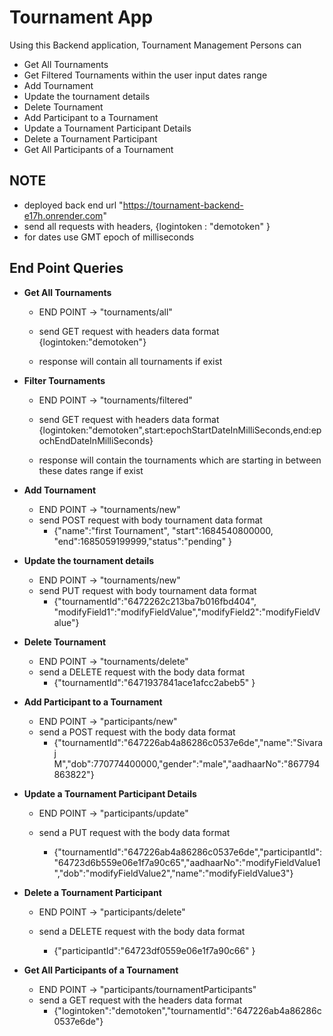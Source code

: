 # Tournament App

Using this Backend application, Tournament Management Persons can

- Get All Tournaments
- Get Filtered Tournaments within the user input dates range
- Add Tournament
- Update the tournament details
- Delete Tournament
- Add Participant to a Tournament
- Update a Tournament Participant Details
- Delete a Tournament Participant
- Get All Participants of a Tournament

## NOTE

- deployed back end url "https://tournament-backend-e17h.onrender.com"
- send all requests with headers, {logintoken : "demotoken" }
- for dates use GMT epoch of milliseconds

## End Point Queries

- **Get All Tournaments**

  - END POINT -> "tournaments/all"
  - send GET request with headers data format {logintoken:"demotoken"}

  - response will contain all tournaments if exist

- **Filter Tournaments**

  - END POINT -> "tournaments/filtered"
  - send GET request with headers data format {logintoken:"demotoken",start:epochStartDateInMilliSeconds,end:epochEndDateInMilliSeconds}

  - response will contain the tournaments which are starting in between these dates range if exist

- **Add Tournament**

  - END POINT -> "tournaments/new"
  - send POST request with body tournament data format
    - {"name":"first Tournament", "start":1684540800000, "end":1685059199999,"status":"pending" }

- **Update the tournament details**

  - END POINT -> "tournaments/new"
  - send PUT request with body tournament data format
    - {"tournamentId":"6472262c213ba7b016fbd404", "modifyField1":"modifyFieldValue","modifyField2":"modifyFieldValue"}

- **Delete Tournament**

  - END POINT -> "tournaments/delete"
  - send a DELETE request with the body data format
    - {"tournamentId":"6471937841ace1afcc2abeb5" }

- **Add Participant to a Tournament**

  - END POINT -> "participants/new"
  - send a POST request with the body data format
    - {"tournamentId":"647226ab4a86286c0537e6de","name":"Sivaraj M","dob":770774400000,"gender":"male","aadhaarNo":"867794863822"}

- **Update a Tournament Participant Details**

  - END POINT -> "participants/update"
  - send a PUT request with the body data format

    - {"tournamentId":"647226ab4a86286c0537e6de","participantId":"64723d6b559e06e1f7a90c65","aadhaarNo":"modifyFieldValue1","dob":"modifyFieldValue2","name":"modifyFieldValue3"}

- **Delete a Tournament Participant**

  - END POINT -> "participants/delete"
  - send a DELETE request with the body data format

    - {"participantId":"64723df0559e06e1f7a90c66" }

- **Get All Participants of a Tournament**

  - END POINT -> "participants/tournamentParticipants"
  - send a GET request with the headers data format
    - {"logintoken":"demotoken","tournamentId":"647226ab4a86286c0537e6de"}
